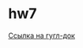 # hw7
[Ссылка на гугл-док](https://docs.google.com/document/d/1ERLDq9Yj1nEGYWioMS9nqd0F1tYKr17_nTohzh2Oias/edit?usp=sharing)
